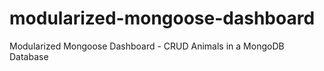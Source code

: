 # modularized-mongoose-dashboard
Modularized Mongoose Dashboard - CRUD Animals in a MongoDB Database
